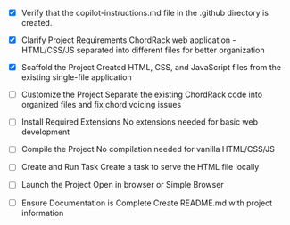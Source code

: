 <!-- Use this file to provide workspace-specific custom instructions to Copilot. For more details, visit https://code.visualstudio.com/docs/copilot/copilot-customization#_use-a-githubcopilotinstructionsmd-file -->
- [x] Verify that the copilot-instructions.md file in the .github directory is created.

- [x] Clarify Project Requirements
	ChordRack web application - HTML/CSS/JS separated into different files for better organization

- [x] Scaffold the Project
	Created HTML, CSS, and JavaScript files from the existing single-file application

- [ ] Customize the Project
	Separate the existing ChordRack code into organized files and fix chord voicing issues

- [ ] Install Required Extensions
	No extensions needed for basic web development

- [ ] Compile the Project
	No compilation needed for vanilla HTML/CSS/JS

- [ ] Create and Run Task
	Create a task to serve the HTML file locally

- [ ] Launch the Project
	Open in browser or Simple Browser

- [ ] Ensure Documentation is Complete
	Create README.md with project information
